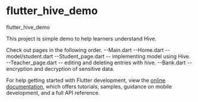 # flutter_hive_demo

flutter_hive_demo

This project is simple demo to help learners understand Hive.

Check out pages in the following order.
--Main.dart
--Home.dart
--model/student.dart
--Student_page.dart -- implementing model using Hive.
--Teacher_page.dart -- editing and deleting entries with hive.
--Bank.dart -- encryption and decryption of sensitive data.


For help getting started with Flutter development, view the
[online documentation](https://docs.flutter.dev/), which offers tutorials,
samples, guidance on mobile development, and a full API reference.
